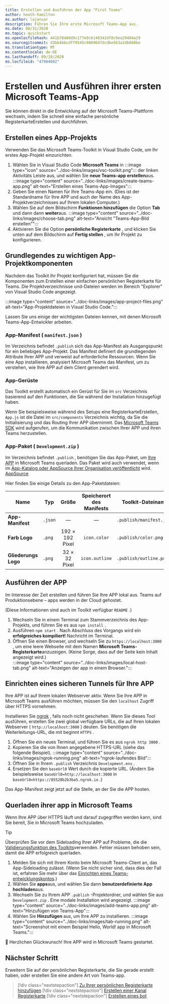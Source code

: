 ```yaml
---
title: Erstellen und Ausführen der App "First Teams"
author: heath-hamilton
ms.author: lajanuar
description: Führen Sie Ihre erste Microsoft Teams-App aus.
ms.date: 08/31/2020
ms.topic: quickstart
ms.openlocfilehash: 441b70480d9c177e9c6140342df8c9ea29494a29
ms.sourcegitcommit: d3bb4bbcdff9545c9869647dcdbe563a2db868be
ms.translationtype: MT
ms.contentlocale: de-DE
ms.lasthandoff: 09/18/2020
ms.locfileid: "47964692"
---
```

# <a name="build-and-run-your-first-microsoft-teams-app"></a>Erstellen und Ausführen ihrer ersten Microsoft Teams-App

Sie können direkt in die Entwicklung auf der Microsoft Teams-Plattform wechseln, indem Sie schnell eine einfache persönliche RegisterkarteErstellen und durchführen.

## <a name="create-your-app-project"></a>Erstellen eines App-Projekts

Verwenden Sie das Microsoft Teams-Toolkit in Visual Studio Code, um Ihr erstes App-Projekt einzurichten.

1. Wählen Sie in Visual Studio Code **Microsoft Teams** in :::image type="icon" source="../doc-links/images/vsc-toolkit.png"::: der linken Aktivitäts Leiste aus, und wählen Sie **neue Teams-app erstellen**aus.
:::image type="content" source="../doc-links/images/create-teams-app.png" alt-text="Erstellen eines Teams-App-Images":::
1. Geben Sie einen Namen für Ihre Teams-App ein. (Dies ist der Standardname für Ihre APP und auch der Name des App-Projektverzeichnisses auf Ihrem lokalen Computer.)
1. Wählen Sie auf dem Bildschirm **Funktionen hinzufügen** die Option **Tab** und dann dann **weiter**aus.
:::image type="content" source="../doc-links/images/choose-tab.png" alt-text="Ansicht "Teams-App-Bild erstellen"":::
1. Aktivieren Sie die Option **persönliche Registerkarte** , und klicken Sie unten auf dem Bildschirm auf **Fertig stellen** , um Ihr Projekt zu konfigurieren.

## <a name="understand-important-app-project-components"></a>Grundlegendes zu wichtigen App-Projektkomponenten

Nachdem das Toolkit Ihr Projekt konfiguriert hat, müssen Sie die Komponenten zum Erstellen einer einfachen persönlichen Registerkarte für Teams. Die Projektverzeichnisse und-Dateien werden im Bereich "Explorer" von Visual Studio Code angezeigt.

:::image type="content" source="../doc-links/images/app-project-files.png" alt-text="App-Projektdateien in Visual Studio Code.":::

Lassen Sie uns einige der wichtigsten Dateien kennen, mit denen Microsoft Teams-App-Entwickler arbeiten.

### <a name="app-manifest-manifestjson"></a>App-Manifest ( `manifest.json` )

Im Verzeichnis befindet `.publish` sich das App-Manifest als Ausgangspunkt für ein beliebiges App-Projekt. Das Manifest definiert die grundlegenden Attribute Ihrer APP und verweist auf erforderliche Ressourcen. Wenn Sie eine App installieren, analysiert Microsoft Teams das Manifest, um zu verstehen, wie Ihre APP auf dem Client gerendert wird.

### <a name="app-scaffolding"></a>App-Gerüste

Das Toolkit erstellt automatisch ein Gerüst für Sie im `src` Verzeichnis basierend auf den Funktionen, die Sie während der Installation hinzugefügt haben.

Wenn Sie beispielsweise während des Setups eine RegisterkarteErstellen, `App.js` ist die Datei im `src/components` Verzeichnis wichtig, da Sie die Initialisierung und das Routing Ihrer APP übernimmt. Das [Microsoft Teams SDK](../../tabs/how-to/using-teams-client-sdk.md) wird aufgerufen, um die Kommunikation zwischen Ihrer APP und ihren Teams herzustellen.

### <a name="app-package-developmentzip"></a>App-Paket ( `Development.zip` )

Im Verzeichnis befindet `.publish` , benötigen Sie das App-Paket, um [Ihre APP](../../concepts/deploy-and-publish/overview.md#upload-your-app-directly) in Microsoft Teams querladen. Das Paket wird auch verwendet, wenn im [App-Katalog oder AppSource Ihrer Organisation veröffentlicht](../../concepts/deploy-and-publish/overview.md#publish-to-your-organizations-app-catalog) wird. [AppSource](../../concepts/deploy-and-publish/appsource/publish.md)

Hier finden Sie einige Details zu den App-Paketdateien:

|Name|Typ|Größe|Speicherort des Manifests|Toolkit-Dateiname|
|---|---|:---:|:---:|-----|
|**App-Manifest**|`.json`| — | — |`.publish/manifest.json`|
|**Farb Logo**|`.png`|192 &times; 192 Pixel|`icon.color`|`.publish/color.png`|
|**Gliederungs Logo**|`.png`|32 &times; 32 Pixel|`icon.outline`|`.publish/outline.png`|

## <a name="run-your-app"></a>Ausführen der APP

Im Interesse der Zeit erstellen und führen Sie Ihre APP lokal aus. Teams auf Produktionsebene – apps werden in der Cloud gehostet.

(Diese Informationen sind auch im Toolkit verfügbar `README` .)

1. Wechseln Sie in einem Terminal zum Stammverzeichnis des App-Projekts, und führen Sie es aus `npm install` .
1. Ausführen `npm start` . Nach Abschluss des Vorgangs wird ein **erfolgreiches kompiliert!** Nachricht im Terminal.
1. Öffnen Sie einen Browser, und wechseln Sie zu `https://localhost:3000` , um eine leere Webseite mit dem Namen **Microsoft Teams-Registerkarte**anzuzeigen. (Keine Sorge, dass auf der Seite kein Inhalt angezeigt wird.)<br/>
   :::image type="content" source="../doc-links/images/local-host-tab.png" alt-text="Anzeigen der app in einem Browser.":::

## <a name="set-up-a-secure-tunnel-to-your-app"></a>Einrichten eines sicheren Tunnels für Ihre APP

Ihre APP ist auf Ihrem lokalen Webserver aktiv. Wenn Sie Ihre APP in Microsoft Teams ausführen möchten, müssen Sie den `localhost` Zugriff über HTTPS vornehmen.

Installieren Sie [ngrok](https://ngrok.com/download) , falls noch nicht geschehen. Wenn Sie dieses Tool ausführen, erstellen Sie zwei global verfügbare URLs, die auf Ihren lokalen Webserver ( `http://localhost:3000` ) deuten. Sie benötigen die Weiterleitungs-URL, die mit beginnt `HTTPS` .

1. Öffnen Sie ein neues Terminal, und führen Sie es aus `ngrok http 3000` .
1. Kopieren Sie die von Ihnen angegebene HTTPS-URL (siehe das folgende Beispiel).
:::image type="content" source="../doc-links/images/ngrok-running.png" alt-text="ngrok-laufendes Bild":::
1. Öffnen Sie in Ihrem `.publish` Verzeichnis `Development.env` .
1. Ersetzen Sie den `baseUrl0` Wert durch die kopierte URL. (Ändern Sie beispielsweise `baseUrl0=http://localhost:3000` in `baseUrl0=https://85528b2b3ba5.ngrok.io` .)

Das App-Manifest zeigt jetzt auf die Stelle, an der Sie die APP hosten.

## <a name="sideload-your-app-in-teams"></a>Querladen ihrer app in Microsoft Teams

Wenn Ihre APP über HTTPS läuft und darauf zugegriffen werden kann, sind Sie bereit, Sie in Microsoft Teams hochzuladen.

> [!TIP]
> Überprüfen Sie vor dem Sideloading Ihrer APP auf Probleme, die die [Validierungsfunktion des Toolkits](../../concepts/deploy-and-publish/appsource/prepare/submission-checklist.md#teams-app-validation-tool)verwenden. Fehler müssen behoben sein, damit die APP erfolgreich querladen.

1. Melden Sie sich mit Ihrem Konto beim Microsoft Teams-Client an, das App-Sideloading zulässt. (Wenn Sie nicht sicher sind, dass dies der Fall ist, erfahren Sie mehr über das [Einrichten eines Teams-entwicklungskontos](../build-your-first-app/building-real-world-app.md#set-up-your-development-account).)
1. Wählen Sie **apps**aus, und wählen Sie dann **benutzerdefinierte App hochladen**aus.
1. Wechseln Sie zu Ihrem APP `.publish` -Projektordner, und wählen Sie aus `Development.zip` . Eine modale Installation wird angezeigt.
:::image type="content" source="../doc-links/images/add-teams-app.png" alt-text="Hinzufügen von Teams-App":::
1. Wählen Sie **Hinzufügen** aus, um Ihre APP zu installieren.
:::image type="content" source="../doc-links/images/tab-running.png" alt-text="Screenshot mit einem Beispiel Hello, World! app in Microsoft Teams.":::

🎉 Herzlichen Glückwunsch! Ihre APP wird in Microsoft Teams gestartet.

## <a name="next-step"></a>Nächster Schritt

Erweitern Sie auf der persönlichen Registerkarte, die Sie gerade erstellt haben, oder erstellen Sie eine andere Art von Teams-app.

> [!div class="nextstepaction"]
> [Zu Ihrer persönlichen Registerkarte hinzufügen](../build-your-first-app/add-personal-tab.md)
> [!div class="nextstepaction"]
> [Erstellen einer Kanal Registerkarte](../build-your-first-app/add-channel-tab.md)
> [!div class="nextstepaction"]
> [Erstellen eines bot](../build-your-first-app/add-bot.md)
